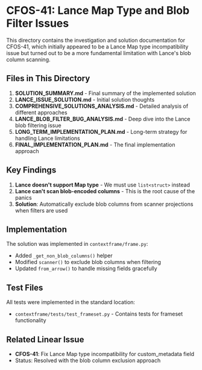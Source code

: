 # CFOS-41: Lance Map Type and Blob Filter Issues

This directory contains the investigation and solution documentation for CFOS-41, which initially appeared to be a Lance Map type incompatibility issue but turned out to be a more fundamental limitation with Lance's blob column scanning.

## Files in This Directory

1. **SOLUTION_SUMMARY.md** - Final summary of the implemented solution
2. **LANCE_ISSUE_SOLUTION.md** - Initial solution thoughts
3. **COMPREHENSIVE_SOLUTIONS_ANALYSIS.md** - Detailed analysis of different approaches
4. **LANCE_BLOB_FILTER_BUG_ANALYSIS.md** - Deep dive into the Lance blob filtering issue
5. **LONG_TERM_IMPLEMENTATION_PLAN.md** - Long-term strategy for handling Lance limitations
6. **FINAL_IMPLEMENTATION_PLAN.md** - The final implementation approach

## Key Findings

1. **Lance doesn't support Map type** - We must use `list<struct>` instead
2. **Lance can't scan blob-encoded columns** - This is the root cause of the panics
3. **Solution**: Automatically exclude blob columns from scanner projections when filters are used

## Implementation

The solution was implemented in `contextframe/frame.py`:
- Added `_get_non_blob_columns()` helper
- Modified `scanner()` to exclude blob columns when filtering
- Updated `from_arrow()` to handle missing fields gracefully

## Test Files

All tests were implemented in the standard location:
- `contextframe/tests/test_frameset.py` - Contains tests for frameset functionality

## Related Linear Issue

- **CFOS-41**: Fix Lance Map type incompatibility for custom_metadata field
- Status: Resolved with the blob column exclusion approach